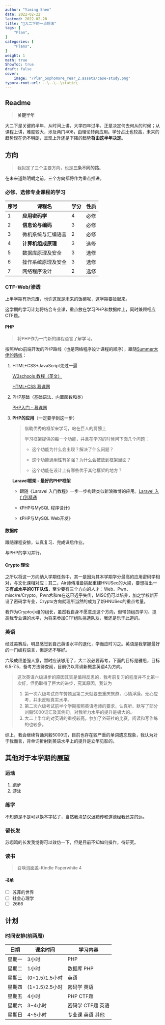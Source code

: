 ```yaml
---
author: "Yiming Shen"
date: 2022-02-22
lastmod: 2022-02-28
title: "🏃大二下的一点想法"
tags: [
    "Plan",
]
categories: [
    "Plans", 
]
weight: 1
math: true
ShowToc: true
draft: false
cover:
    image: "/Plan_Sophomore_Year_2.assets/case-study.png"
typora-root-url: ..\..\..\static\
---
```


## Readme

> **关键半年**

大二下是关键的半年，从时间上讲，大学四年过半，正是决定何去何从的时候；从课程上讲，难度较大，涉及两门408，由理论转向应用。学分占比也较高，未来的趋势现在仍不明朗，呈现上升还是下降的趋势**将由这半年决定**。

## 方向

> 我拟定了三个主要方向，也是**三条不同的路**。

 在未来道路明朗之前，三个方向都将作为重点推进。

### 必修、选修专业课程的学习

| 序号 | 课程名             | 学分 | 性质 |
| ---- | ------------------ | ---- | ---- |
| 1    | **应用密码学**     | 4    | 必修 |
| 2    | **信息论与编码**   | 3    | 必修 |
| 3    | 微机系统与汇编语言 | 2    | 必修 |
| 4    | **计算机组成原理** | 3    | 选修 |
| 5    | 数据库原理及安全   | 3    | 选修 |
| 6    | 操作系统原理及安全 | 3    | 选修 |
| 7    | 网络程序设计       | 2    | 选修 |

### CTF-Web/渗透

上半学期有所荒废，也许这就是未来的饭碗呢，这学期要捡起来。

这学期的学习计划将结合专业课，重点放在学习PHP和数据库上，同时兼顾相应CTF题。

#### PHP

> 将PHP作为一门新的编程语言了解学习。

按照Web前端开发的PHP路线（也是网络程序设计课程的顺序），跟随[Summer大佬的路线](https://www.zhihu.com/question/20034403/answer/135433912)：

1. HTML+CSS+JavaScript先过一遍 

   [W3schools 教程（英文）](https://www.w3schools.com/)

   [HTML+CSS 慕课网](http://www.imooc.com/learn/9)

2. PHP基础（基础语法、内置函数和类）

   [PHP入门 - 慕课网](http%3A//www.imooc.com/learn/54)

3. **PHP的应用**（一定要学到这一步）

   > 借助优秀的框架来学习，站在巨人的肩膀上
   >
   > 学习框架提供的每一个功能，并且在学习的时候问下面几个问题：
   >
   > - 这个功能为什么会出现？解决了什么问题？
   >
   > - 这个功能通用性有多强？为什么会被放到框架里面？
   >
   > - 这个功能在设计上有哪些优于其他框架的地方？

   **Laravel框架 - 最好的PHP框架**

   - 跟随《Laravel 入门教程》一步一步构建类似新浪微博的应用。[Laravel 入门到精通](https://laravelacademy.org/books/laravel-tutorial)

   - 《PHP与MySQL 程序设计》

   - 《PHP与MySQL Web开发》

#### 数据库

跟随课程安排，认真复习、完成课后作业。

与PHP的学习并行。

#### Crypto 理论

之所以将这一方向纳入学期任务中，其一是因为其本学期学分最高的应用密码学相对，与文化课相对应；其二，Air师傅准备挑起重建HNUSec的大梁，要想拉出一支**有点水平的CTF队伍**，至少要有三个方向的人才：Web、Pwn、misc/re/Crypto。Pwn术和re在这已近乎失传，MISC仍可以培养，加之学校新开设了密码学专业，Crypto方向就理所当然的成为了新HNUSec的重点考量。

我作为Crypto小组的组长，虽然我自身不愿意走这个方向，但带领组员学习、提高我专业课的水平，为将来参加CTF组队挑选队友，我还是乐于此道的。

### 英语

经过美赛后，明显感觉到自己英语水平的退化，学而应时习之。英语是我掌握最好的一门编程语言，但是还不够好。

六级成绩差强人意，暂时应该够用了，大二没必要再考，下面的目标是雅思，目标6.5-7.5，备考方法待查阅，目前仍以背诵新概念英语4为方向。

> 这次英语六级进步的原因其实是值得反思的，我考前复习的程度并不比第一次好，但仍取得了巨大的进步，究其原因，我认为
>
> 1. 第一次六级考试舟车劳顿且第二天就要去重庆旅游，心情浮躁，无心应考，并未反映真实水平。
> 2. 第二次六级考试前半个学期按照英语老师的要求，认真听、默写了部分刘毅5000词汇及其例句，对我听力水平的提升是极大的。·
> 3. 大二上半年的对英语的重视较高，参加了外研社的比赛，阅读和写作练的也较多。

综上，我会继续背诵刘毅5000词，目前也存在较严重的单词遗忘现象，我认为对于我而言，背单词折射到英语水平上的提升是立竿见影的。

## 其他对于本学期的展望

### 运动

1. 跑步
2. 游泳

### 练字

不知道是不是可以换本字帖了，当然我清楚汉汲黯传和道德经我还差的远。

### 留长发

苏翊鸣的长发我觉得可以效仿一下，但是目前不知如何操作，待研究。

### 读书

> 召唤泡面盖-Kindle Paperwhite 4 

#### 书单

- [ ] 苏菲的世界
- [ ] 社会心理学
- [ ] 2666

## 计划

### 时间安排(前两周)

| 日期   | 课余时间       | 学习内容          |
| ------ | -------------- | ----------------- |
| 星期一 | 3小时          | PHP               |
| 星期二 | 1小时          | 数据库 PHP        |
| 星期三 | (0+1.5)1.5小时 | 英语              |
| 星期四 | (1+1.5)2.5小时 | 密码学 英语       |
| 星期五 | 4小时          | PHP CTF题         |
| 星期六 | 3~4小时        | 密码学 CTF题 英语 |
| 星期日 | 4~5小时        | 专业课 英语 其他  |



